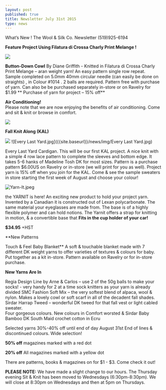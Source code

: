 ```yaml
---
layout: post
published: true
title: Newsletter July 31st 2015
type: news
---
```



What’s New !
The Wool & Silk Co. Newsletter  (519)925-6194



**Feature Project
Using Filatura di Crossa Charly Print Melange    !**

![]({{site.baseurl}}/news/img/Button%20Down%20Cowl-a.jpg)

**Button-Down Cowl**  By Diane Griffith - Knitted in Filatura di Crossa Charly Print
     Melange – aran weight yarn!  An easy pattern single row repeat. Sample completed on 
     5.0mm 40mm circular needle (can easily be done on straights) , in  Colour #1014 .  2 
     balls are required. Pattern free with purchase of yarn. Can also be be purchased 
     separately in-store or on      Ravelry for $1.99
** Purchase of yarn for project – 15% off**
 
**Air Conditioning!**    
Please note that we are now enjoying the benefits of air conditioning. Come and sit & knit or browse in comfort. 

![]({{site.baseurl}}/news/img/IMG_3813.JPG)

**Fall Knit Along (KAL)**

![]({{site.baseurl}}/news/img/Every%20Last%20Yard.jpg) ![Every Last Yard.jpg]({{site.baseurl}}/news/img/Every Last Yard.jpg)

Every Last Yard  Cardigan.  This will be our first KAL project. A nice knit with a simple 4 row lace pattern to complete the sleeves and bottom edge.  It takes 5-6 hanks of Madeline Tosh DK for most sizes. Pattern is a purchase pattern $6.00US on Ravelry or in-store (we will print for you as well). Project yarn is 15% off when you join for the KAL.
Come & see the sample sweaters in store starting the first week of August and choose your colour!
 
![Yarn-It.jpeg]({{site.baseurl}}/news/img/Yarn-It.jpeg)
 
the YARNIT is here! 
An exciting new product to hold your project yarn.  Invented by a Canadian it is constructed out of Lexan polycarbonate. The same material your eyeglasses are made from. The base is of a highly flexible polymer and can hold notions.  The Yarnit offers a strap for knitting in motion, & a convertible base that **Fits in the cup holder of your car!**  

**$34.95**   +HST
 
**New Patterns

Touch & Feel Baby Blanket**
      A soft & touchable blanket made with 7 different DK weight yarns to offer varieties of 
textures & colours for baby.  Put together as a kit in-store. Pattern available on Ravelry or for in-store purchase.  

**New Yarns Are In**  

Regia Design Line by Arne & Carlos – use 2 of the 50g balls to make your socks!
    - very handy for 2 at a time sock knitters as your yarn is already divided
SMC Fashion Soft Mix – the very softest blend of alpaca, wool & nylon. Makes a lovely
     cowl or soft scarf in all of the decadent fall shades.
Sirdar Harrap Tweed – wonderful DK tweed for that fall vest or light cabled sweater.      
     Four gorgeous colours.
New colours in Comfort worsted & Sirdar Baby Bamboo DK
South Maid crochet cotton in Ecru
 
Selected yarns 30%-40% off until end of day August 31st
End of lines & discontinued colours. Wide selection!  

**50% off**  magazines marked with a red dot  

**20% off**  All magazines marked with a yellow dot   

There are patterns, books & magazines on for $1 - $3. Come check it out!
 
**PLEASE NOTE:**  We have made a slight change to our hours.  The Thursday
     evening Sit & Knit has been moved to Wednesdays (6:30pm-8:30pm). We
     will close at 8:30pm on Wednesdays and then at 5pm on Thursdays.
